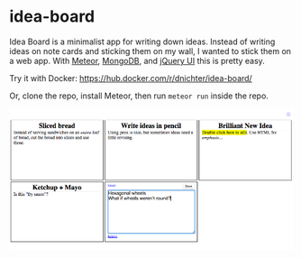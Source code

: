 # idea-board
Idea Board is a minimalist app for writing down ideas. Instead of writing ideas on note cards and sticking them on my wall, I wanted to stick them on a web app. With [Meteor](https://www.meteor.com/), [MongoDB](https://www.mongodb.org/), and [jQuery UI](https://jqueryui.com/) this is pretty easy.

Try it with Docker: https://hub.docker.com/r/dnichter/idea-board/

Or, clone the repo, install Meteor, then run `meteor run` inside the repo.

![Idea Board screenshot](https://github.com/daniel-nichter/idea-board/blob/master/screenshot.png)
